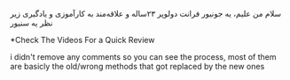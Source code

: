 سلام من علیم، یه جونیور فرانت دولوپر ۲۳ساله و علاقه‌مند به کارآموزی و یادگیری زیر نظر یه سنیور 


*Check The Videos For a Quick Review 

i didn't remove any comments so you can see the process, most of them are basicly the old/wrong methods that got replaced by the new ones 
